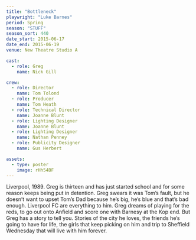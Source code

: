 ```yaml
---
title: "Bottleneck"
playwright: "Luke Barnes"
period: Spring
season: "STUFF"
season_sort: 440
date_start: 2015-06-17
date_end: 2015-06-19
venue: New Theatre Studio A

cast:
  - role: Greg
    name: Nick Gill

crew:
  - role: Director
    name: Tom Tolond
  - role: Producer
    name: Tom Heath
  - role: Technical Director
    name: Joanne Blunt
  - role: Lighting Designer
    name: Joanne Blunt
  - role: Lighting Designer
    name: Nathan Penney
  - role: Publicity Designer
    name: Gus Herbert

assets:
  - type: poster
    image: rHh54BF
---
```


Liverpool, 1989. Greg is thirteen and has just started school and for some reason keeps being put in detention. Greg swears it was Tom’s fault, but he doesn’t want to upset Tom’s Dad because he’s big, he’s blue and that’s bad enough. Liverpool FC are everything to him. Greg dreams of playing for the reds, to go out onto Anfield and score one with Barnesy at the Kop end. But Greg has a story to tell you. Stories of the city he loves, the friends he’s going to have for life, the girls that keep picking on him and trip to Sheffield Wednesday that will live with him forever.
